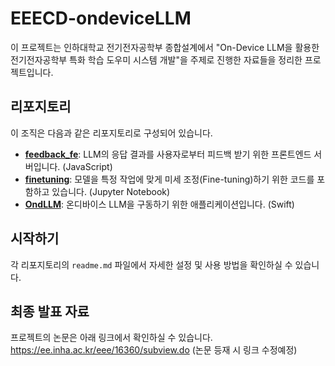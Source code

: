 # EEECD-ondeviceLLM

이 프로젝트는 인하대학교 전기전자공학부 종합설계에서 "On-Device LLM을 활용한 전기전자공학부 특화 학습 도우미 시스템 개발"을 주제로 진행한 자료들을 정리한 프로젝트입니다.

## 리포지토리

이 조직은 다음과 같은 리포지토리로 구성되어 있습니다.

*   **[feedback_fe](https://github.com/EEECD-ondeviceLLM/feedback_fe)**: LLM의 응답 결과를 사용자로부터 피드백 받기 위한 프론트엔드 서버입니다. (JavaScript)
*   **[finetuning](https://github.com/EEECD-ondeviceLLM/finetuning)**: 모델을 특정 작업에 맞게 미세 조정(Fine-tuning)하기 위한 코드를 포함하고 있습니다. (Jupyter Notebook)
*   **[OndLLM](https://github.com/EEECD-ondeviceLLM/OndLLM)**: 온디바이스 LLM을 구동하기 위한 애플리케이션입니다. (Swift)

## 시작하기

각 리포지토리의 `readme.md` 파일에서 자세한 설정 및 사용 방법을 확인하실 수 있습니다.

## 최종 발표 자료

프로젝트의 논문은 아래 링크에서 확인하실 수 있습니다.
https://ee.inha.ac.kr/eee/16360/subview.do
(논문 등재 시 링크 수정예정)
